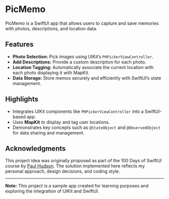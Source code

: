 # PicMemo  

PicMemo is a SwiftUI app that allows users to capture and save memories with photos, descriptions, and location data.  

## Features  
- **Photo Selection:** Pick images using UIKit’s `PHPickerViewController`.  
- **Add Descriptions:** Provide a custom description for each photo.  
- **Location Tagging:** Automatically associate the current location with each photo displaying it with MapKit.  
- **Data Storage:** Store memos securely and efficiently with SwiftUI’s state management.  

## Highlights  
- Integrates UIKit components like `PHPickerViewController` into a SwiftUI-based app.  
- Uses **MapKit** to display and tag user locations.  
- Demonstrates key concepts such as `@StateObject` and `@ObservedObject` for data sharing and management.  

## Acknowledgments  
This project idea was originally proposed as part of the 100 Days of SwiftUI course by [Paul Hudson](https://github.com/twostraws). The solution implemented here reflects my personal approach, design decisions, and coding style.

---

**Note:** This project is a sample app created for learning purposes and exploring the integration of UIKit and SwiftUI.
